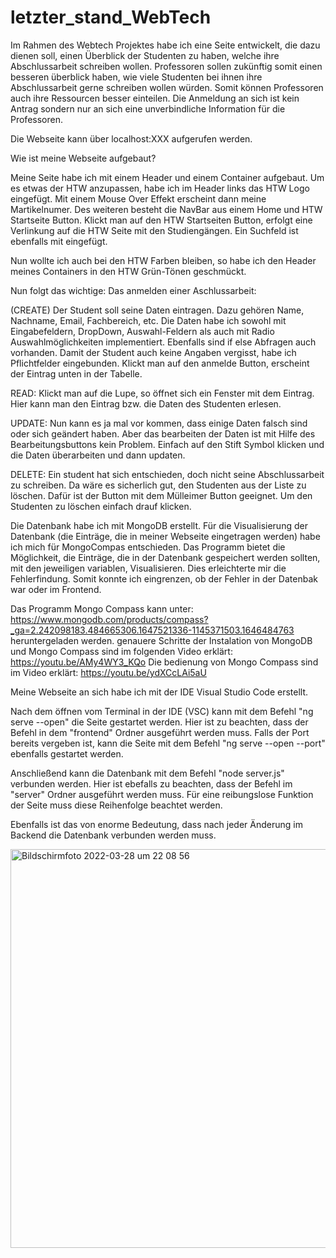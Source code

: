 # letzter_stand_WebTech
Im Rahmen des Webtech Projektes habe ich eine Seite entwickelt, die dazu dienen soll, 
einen Überblick der Studenten zu haben, welche ihre Abschlussarbeit schreiben wollen. 
Professoren sollen zukünftig somit einen besseren überblick haben, wie viele Studenten bei ihnen ihre Abschlussarbeit gerne 
schreiben wollen würden. Somit können Professoren auch ihre Ressourcen besser einteilen. Die Anmeldung an sich ist kein Antrag 
sondern nur an sich eine unverbindliche Information für die Professoren.

Die Webseite kann über localhost:XXX aufgerufen werden.

Wie ist meine Webseite aufgebaut?

Meine Seite habe ich mit einem Header und einem Container aufgebaut. 
Um es etwas der HTW anzupassen, habe ich im Header links das HTW Logo eingefügt.
Mit einem Mouse Over Effekt erscheint dann meine Martikelnumer. Des weiteren besteht die NavBar aus einem Home und HTW Startseite Button. 
Klickt man auf den HTW Startseiten Button, erfolgt eine Verlinkung auf die HTW Seite mit den Studiengängen. Ein Suchfeld ist ebenfalls mit eingefügt. 

Nun wollte ich auch bei den HTW Farben bleiben, so habe ich den Header meines Containers in den HTW Grün-Tönen geschmückt. 

Nun folgt das wichtige: Das anmelden einer Aschlussarbeit:

(CREATE) Der Student soll seine Daten eintragen. Dazu gehören Name, Nachname, Email, Fachbereich, etc. 
Die Daten habe ich sowohl mit Eingabefeldern, DropDown, Auswahl-Feldern als auch mit Radio Auswahlmöglichkeiten implementiert. 
Ebenfalls sind if else Abfragen auch vorhanden. Damit der Student auch keine Angaben vergisst, habe ich Pflichtfelder eingebunden.
Klickt man auf den anmelde Button, erscheint der Eintrag unten in der Tabelle. 

READ: Klickt man auf die Lupe, so öffnet sich ein Fenster mit dem Eintrag. Hier kann man den Eintrag bzw. die Daten des Studenten erlesen. 

UPDATE: Nun kann es ja mal vor kommen, dass einige Daten falsch sind oder sich geändert haben. 
Aber das bearbeiten der Daten ist mit Hilfe des Bearbeitungsbuttons kein Problem. 
Einfach auf den Stift Symbol klicken und die Daten überarbeiten und dann updaten. 

DELETE: Ein student hat sich entschieden, doch nicht seine Abschlussarbeit zu schreiben. 
Da wäre es sicherlich gut, den Studenten aus der Liste zu löschen. Dafür ist der Button mit dem Mülleimer Button geeignet. 
Um den Studenten zu löschen einfach drauf klicken.

Die Datenbank habe ich mit MongoDB erstellt. Für die Visualisierung der Datenbank (die Einträge, die in meiner Webseite eingetragen werden)
habe ich mich für MongoCompas entschieden. Das Programm bietet die Möglichkeit, die Einträge, die in der Datenbank gespeichert werden sollten, 
mit den jeweiligen variablen, Visualisieren. Dies erleichterte mir die Fehlerfindung. Somit konnte ich eingrenzen, 
ob der Fehler in der Datenbak war oder im Frontend.

Das Programm Mongo Compass kann unter: https://www.mongodb.com/products/compass?_ga=2.242098183.484665306.1647521336-1145371503.1646484763 
heruntergeladen werden.
genauere Schritte der Instalation von MongoDB und Mongo Compass sind im folgenden Video erklärt: https://youtu.be/AMy4WY3_KQo
Die bedienung von Mongo Compass sind im Video erklärt:  https://youtu.be/ydXCcLAi5aU

Meine Webseite an sich habe ich mit der IDE Visual Studio Code erstellt. 

Nach dem öffnen vom Terminal in der IDE (VSC) kann mit dem Befehl "ng serve --open" die Seite gestartet werden. 
Hier ist zu beachten, dass der Befehl in dem "frontend" Ordner ausgeführt werden muss. 
Falls der Port bereits vergeben ist, kann die Seite mit dem Befehl "ng serve --open --port" ebenfalls gestartet werden.

Anschließend kann die Datenbank mit dem Befehl "node server.js" verbunden werden. 
Hier ist ebefalls zu beachten, dass der Befehl im "server" Ordner ausgeführt werden muss. 
Für eine reibungslose Funktion der Seite muss diese Reihenfolge beachtet werden. 

Ebenfalls ist das von enorme Bedeutung, dass nach jeder Änderung im Backend die Datenbank verbunden werden muss.



<img width="638" alt="Bildschirmfoto 2022-03-28 um 22 08 56" src="https://user-images.githubusercontent.com/102029357/160478607-df752516-f6ad-4b61-811e-15cd48694e87.png">







